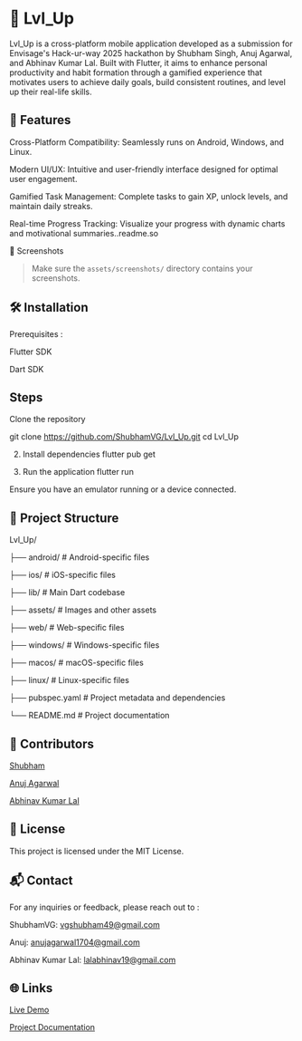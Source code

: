 # 🚀 Lvl_Up
Lvl_Up is a cross-platform mobile application developed as a submission for Envisage's Hack-ur-way 2025 hackathon by Shubham Singh, Anuj Agarwal, and Abhinav Kumar Lal. Built with Flutter, it aims to enhance personal productivity and habit formation through a gamified experience that motivates users to achieve daily goals, build consistent routines, and level up their real-life skills.
<!-- Replace with an actual image path if available -->

## 🧠 Features
Cross-Platform Compatibility: Seamlessly runs on Android, Windows, and Linux.


Modern UI/UX: Intuitive and user-friendly interface designed for optimal user engagement.


Gamified  Task Management: Complete tasks to gain XP, unlock levels, and maintain daily streaks.


Real-time Progress Tracking: Visualize your progress with dynamic charts and motivational summaries..​readme.so


📸 Screenshots
<!-- Include screenshots here -->
<!-- 
![Home Screen](assets/screenshots/home.png)  
![Progress Screen](assets/screenshots/progress.png) 
-->

> Make sure the `assets/screenshots/` directory contains your screenshots.
 
## 🛠️ Installation

Prerequisites :

Flutter SDK

Dart SDK​


## Steps
Clone the repository

git clone https://github.com/ShubhamVG/Lvl_Up.git
cd Lvl_Up

2. Install dependencies
flutter pub get

3. Run the application
flutter run

Ensure you have an emulator running or a device connected.

## 📁 Project Structure

Lvl_Up/

├── android/            # Android-specific files

├── ios/                # iOS-specific files

├── lib/                # Main Dart codebase

├── assets/             # Images and other assets

├── web/                # Web-specific files

├── windows/            # Windows-specific files

├── macos/              # macOS-specific files

├── linux/              # Linux-specific files

├── pubspec.yaml        # Project metadata and dependencies

└── README.md           # Project documentation


## 🤝 Contributors
[Shubham](https://github.com/ShubhamVG)


[Anuj Agarwal](https://github.com/AnujAga2005)


[Abhinav Kumar Lal](https://github.com/Dev-AKL)




## 📝 License
This project is licensed under the MIT License.​

## 📬 Contact
For any inquiries or feedback, please reach out to :

ShubhamVG: [vgshubham49@gmail.com](mailto:vgshubham49@gmail.com)
 


Anuj: [anujagarwal1704@gmail.com](mailto:anujagarwal1704@gmail.com)
 


Abhinav Kumar Lal: [lalabhinav19@gmail.com](mailto:lalabhinav19@gmail.com)
 



## 🌐 Links

[Live Demo](https://example.com)

[Project Documentation​](https://example.com)



